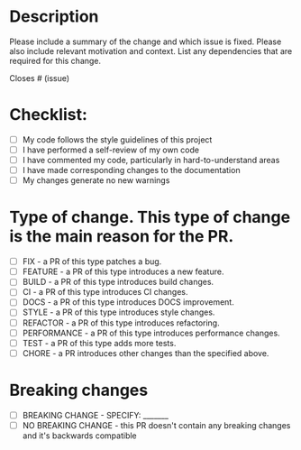 # Description

Please include a summary of the change and which issue is fixed. Please also include relevant motivation and context. List any dependencies that are required for this change.

Closes # (issue)

# Checklist:
<!-- CHECKLIST_TYPE: ALL -->
- [ ] My code follows the style guidelines of this project
- [ ] I have performed a self-review of my own code
- [ ] I have commented my code, particularly in hard-to-understand areas
- [ ] I have made corresponding changes to the documentation
- [ ] My changes generate no new warnings
<!-- /CHECKLIST_TYPE -->

# Type of change. This type of change is the main reason for the PR.
<!-- CHECKLIST_TYPE: ONE -->
- [ ] FIX - a PR of this type patches a bug.
- [ ] FEATURE - a PR of this type introduces a new feature.
- [ ] BUILD - a PR of this type introduces build changes.
- [ ] CI - a PR of this type introduces CI changes.
- [ ] DOCS - a PR of this type introduces DOCS improvement.
- [ ] STYLE - a PR of this type introduces style changes.
- [ ] REFACTOR - a PR of this type introduces refactoring.
- [ ] PERFORMANCE - a PR of this type introduces performance changes.
- [ ] TEST - a PR of this type adds more tests.
- [ ] CHORE - a PR introduces other changes than the specified above.
<!-- /CHECKLIST_TYPE -->

# Breaking changes
<!-- CHECKLIST_TYPE: ONE -->
<!-- SPECIFY BREAKING CHANGES AS A ONE-LINER -->
- [ ] BREAKING CHANGE - SPECIFY: _______
- [ ] NO BREAKING CHANGE - this PR doesn't contain any breaking changes and it's backwards compatible
<!-- /CHECKLIST_TYPE -->
